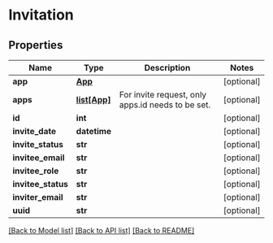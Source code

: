 # Invitation

## Properties

| Name               | Type                    | Description                                       | Notes      |
| ------------------ | ----------------------- | ------------------------------------------------- | ---------- |
| **app**            | [**App**](App.md)       |                                                   | [optional] |
| **apps**           | [**list[App]**](App.md) | For invite request, only apps.id needs to be set. | [optional] |
| **id**             | **int**                 |                                                   | [optional] |
| **invite_date**    | **datetime**            |                                                   | [optional] |
| **invite_status**  | **str**                 |                                                   | [optional] |
| **invitee_email**  | **str**                 |                                                   | [optional] |
| **invitee_role**   | **str**                 |                                                   | [optional] |
| **invitee_status** | **str**                 |                                                   | [optional] |
| **inviter_email**  | **str**                 |                                                   | [optional] |
| **uuid**           | **str**                 |                                                   | [optional] |

[[Back to Model list]](../README.md#documentation-for-models) [[Back to API list]](../README.md#documentation-for-api-endpoints) [[Back to README]](../README.md)
